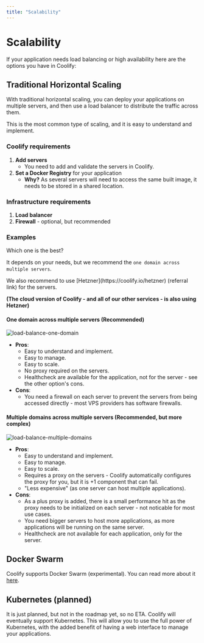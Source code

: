 ```yaml
---
title: "Scalability"
---
```


# Scalability

If your application needs load balancing or high availability here are the options you have in Coolify:

## Traditional Horizontal Scaling

With traditional horizontal scaling, you can deploy your applications on multiple servers, and then use a load balancer to distribute the traffic across them.

This is the most common type of scaling, and it is easy to understand and implement.

### Coolify requirements
1. **Add servers**
     - You need to add and validate the servers in Coolify.
2. **Set a Docker Registry** for your application
    - **Why?** As several servers will need to access the same built image, it needs to be stored in a shared location.

### Infrastructure requirements
1. **Load balancer**
2. **Firewall** - optional, but recommended

### Examples

Which one is the best?

It depends on your needs, but we recommend the `one domain across multiple servers`.

<Aside type="tip">
We also recommend to use [Hetzner](https://coolify.io/hetzner) (referral link) for the servers.

**(The cloud version of Coolify - and all of our other services - is also using Hetzner)**
</Aside>

#### One domain across multiple servers (Recommended)

![load-balance-one-domain](/images/loadbalancer/one-domain.webp)

- **Pros**:
    - Easy to understand and implement.
    - Easy to manage.
    - Easy to scale.
    - No proxy required on the servers.
    - Healthcheck are available for the application, not for the server - see the other option's cons.
- **Cons**:
    - You need a firewall on each server to prevent the servers from being accessed directly - most VPS providers has software firewalls.

#### Multiple domains across multiple servers (Recommended, but more complex)

![load-balance-multiple-domains](/images/loadbalancer/multiple-domains.webp)

- **Pros**:
    - Easy to understand and implement.
    - Easy to manage.
    - Easy to scale.
    - Requires a proxy on the servers - Coolify automatically configures the proxy for you, but it is +1 component that can fail.
    - "Less expensive" (as one server can host multiple applications).
- **Cons**:
    - As a plus proxy is added, there is a small performance hit as the proxy needs to be initialized on each server - not noticable for most use cases.
    - You need bigger servers to host more applications, as more applications will be running on the same server.
    - Healthcheck are not available for each application, only for the server.



## Docker Swarm

Coolify supports Docker Swarm (experimental). You can read more about it [here](/docs/knowledge-base/docker/swarm).


## Kubernetes (planned)

It is just planned, but not in the roadmap yet, so no ETA.
Coolify will eventually support Kubernetes. This will allow you to use the full power of Kubernetes, with the added benefit of having a web interface to manage your applications.